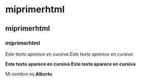 # miprimerhtml
## miprimerhtml
### miprimerhtml

*Este texto aparece en cursiva*
_Este texto aparece en cursiva_

**Este texto aparece en cursiva**
__Este texto aparece en cursiva__

Mi nombre es *__Alberto__*.